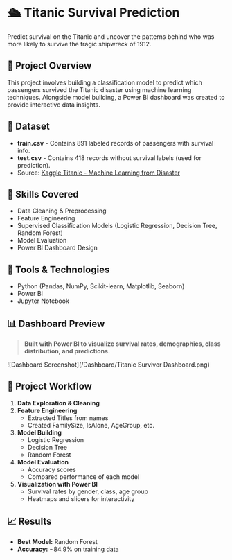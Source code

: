 # 🛳 Titanic Survival Prediction

Predict survival on the Titanic and uncover the patterns behind who was more likely to survive the tragic shipwreck of 1912.

## 📌 Project Overview
This project involves building a classification model to predict which passengers survived the Titanic disaster using machine learning techniques. Alongside model building, a Power BI dashboard was created to provide interactive data insights.

## 📂 Dataset
- **train.csv** - Contains 891 labeled records of passengers with survival info.
- **test.csv** - Contains 418 records without survival labels (used for prediction).
- Source: [Kaggle Titanic - Machine Learning from Disaster](www.kaggle.com/competitions/titanic/overview/description)

## 🧠 Skills Covered
- Data Cleaning & Preprocessing  
- Feature Engineering  
- Supervised Classification Models (Logistic Regression, Decision Tree, Random Forest)  
- Model Evaluation  
- Power BI Dashboard Design  

## 🔧 Tools & Technologies
- Python (Pandas, NumPy, Scikit-learn, Matplotlib, Seaborn)
- Power BI
- Jupyter Notebook

## 📊 Dashboard Preview
> **Built with Power BI to visualize survival rates, demographics, class distribution, and predictions.**

![Dashboard Screenshot](/Dashboard/Titanic Survivor Dashboard.png)

## 🚀 Project Workflow
1. **Data Exploration & Cleaning**
2. **Feature Engineering**
   - Extracted Titles from names  
   - Created FamilySize, IsAlone, AgeGroup, etc.
3. **Model Building**
   - Logistic Regression  
   - Decision Tree  
   - Random Forest
4. **Model Evaluation**
   - Accuracy scores  
   - Compared performance of each model
5. **Visualization with Power BI**
   - Survival rates by gender, class, age group  
   - Heatmaps and slicers for interactivity

## 📈 Results
- **Best Model:** Random Forest  
- **Accuracy:** ~84.9% on training data
